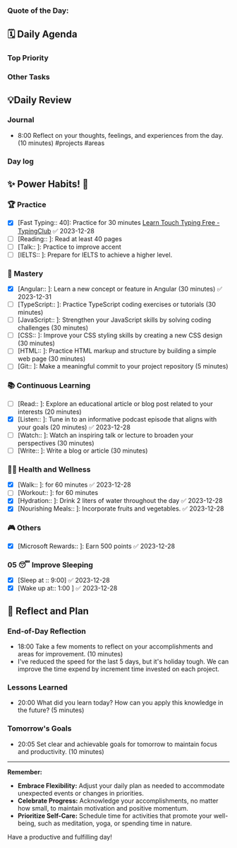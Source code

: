 ### **Quote of the Day:**


##  **🗓️ Daily Agenda** 
### Top Priority

### Other Tasks 

## 💡Daily Review
### Journal
- 8:00 Reflect on your thoughts, feelings, and experiences from the day. (10 minutes) #projects #areas 
### Day log

## **✨ Power Habits! 💪**

### 🏆 Practice
- [x] [Fast Typing:: 40]: Practice for 30 minutes [Learn Touch Typing Free - TypingClub](https://www.typingclub.com/) ✅ 2023-12-28
- [ ] [Reading:: ]: Read at least 40 pages 
- [ ] [Talk:: ]: Practice to improve accent
- [ ] [IELTS:: ]: Prepare for IELTS to achieve a higher level.

### 🚀 Mastery
- [x] [Angular:: ]: Learn a new concept or feature in Angular (30 minutes) ✅ 2023-12-31
- [ ] [TypeScript:: ]: Practice TypeScript coding exercises or tutorials (30 minutes)
- [ ] [JavaScript:: ]: Strengthen your JavaScript skills by solving coding challenges (30 minutes)
- [ ] [CSS:: ]: Improve your CSS styling skills by creating a new CSS design (30 minutes)
- [ ] [HTML:: ]: Practice HTML markup and structure by building a simple web page (30 minutes)
- [ ] [Git:: ]: Make a meaningful commit to your project repository (5 minutes)

### 📚 Continuous Learning
- [ ] [Read:: ]: Explore an educational article or blog post related to your interests (20 minutes)
- [x] [Listen:: ]: Tune in to an informative podcast episode that aligns with your goals (20 minutes) ✅ 2023-12-28
- [ ] [Watch:: ]: Watch an inspiring talk or lecture to broaden your perspectives (30 minutes)
- [ ] [Write:: ]: Write a blog or article (30 minutes) 
### 🏃‍♀️ Health and Wellness
- [x] [Walk:: ]: for 60 minutes ✅ 2023-12-28
- [ ] [Workout:: ]: for 60 minutes
- [x] [Hydration:: ]: Drink 2 liters of water throughout the day ✅ 2023-12-28
- [x] [Nourishing Meals:: ]: Incorporate fruits and vegetables. ✅ 2023-12-28

### 🎮 Others
- [x] [Microsoft Rewards:: ]: Earn 500 points ✅ 2023-12-28

### 05 😴 Improve Sleeping
- [x] [Sleep at :: 9:00] ✅ 2023-12-28
- [x] [Wake up at:: 1:00 ] ✅ 2023-12-28
## **📝 Reflect and Plan**

### End-of-Day Reflection
- 18:00 Take a few moments to reflect on your accomplishments and areas for improvement. (10 minutes)
-  I've reduced the speed for the last 5 days, but it's holiday tough. We can improve the time expend by increment time invested on each project. 
### Lessons Learned 
- 20:00 What did you learn today? How can you apply this knowledge in the future? (5 minutes)
### Tomorrow's Goals
- 20:05 Set clear and achievable goals for tomorrow to maintain focus and productivity. (10 minutes)


---
**Remember:**

- **Embrace Flexibility:** Adjust your daily plan as needed to accommodate unexpected events or changes in priorities.
- **Celebrate Progress:** Acknowledge your accomplishments, no matter how small, to maintain motivation and positive momentum.
- **Prioritize Self-Care:** Schedule time for activities that promote your well-being, such as meditation, yoga, or spending time in nature.

Have a productive and fulfilling day!